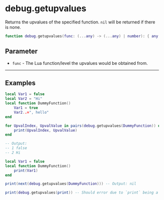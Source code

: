 # debug.getupvalues

Returns the upvalues of the specified function. `nil` will be returned if there is none.

```lua
function debug.getupvalues(func: (...any) -> (...any) | number): { any }
```

## Parameter

* `func` - The Lua function/level the upvalues would be obtained from.

***

## Examples

```lua
local Var1 = false
local Var2 = "Hi"
local function DummyFunction()
    Var1 = true
    Var2..=", hello"
end

for UpvalIndex, UpvalValue in pairs(debug.getupvalues(DummyFunction)) do
    print(UpvalIndex, UpvalValue)
end

-- Output:
-- 1 false
-- 2 Hi
```

```lua
local Var1 = false
local function DummyFunction()
    print(Var1)
end

print(next(debug.getupvalues(DummyFunction))) -- Output: nil
```

```lua
print(debug.getupvalues(print)) -- Should error due to `print` being a C closure
```
